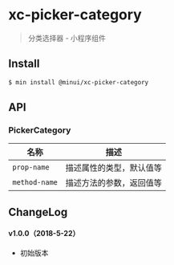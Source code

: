 # xc-picker-category

> 分类选择器 - 小程序组件

## Install

``` bash
$ min install @minui/xc-picker-category
```


## API

### PickerCategory

| 名称                  | 描述                         |
|----------------------|------------------------------|
|`prop-name`           | 描述属性的类型，默认值等         |
|`method-name`         | 描述方法的参数，返回值等         |

## ChangeLog

#### v1.0.0（2018-5-22）

- 初始版本
